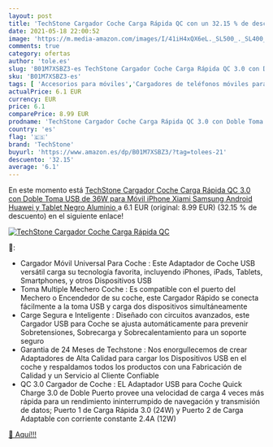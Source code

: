```yaml
---
layout: post
title: 'TechStone Cargador Coche Carga Rápida QC con un 32.15 % de descuento'
date: 2021-05-18 22:00:52
image: 'https://m.media-amazon.com/images/I/41iH4xQX6eL._SL500_._SL400_.jpg'
comments: true
category: ofertas
author: 'tole.es'
slug: 'B01M7XSBZ3-es TechStone Cargador Coche Carga Rápida QC 3.0 con Doble...'
sku: 'B01M7XSBZ3-es'
tags: [ 'Accesorios para móviles','Cargadores de teléfonos móviles para coches','Cargadores para móviles','Comunicación móvil y accesorios','Electrónica','iphone','techstone', ]
actualPrice: 6.1 EUR
currency: EUR
price: 6.1
comparePrice: 8.99 EUR
prodname: 'TechStone Cargador Coche Carga Rápida QC 3.0 con Doble Toma USB de 36W para Móvil iPhone  Xiami  Samsung  Android  Huawei y Tablet  Negro  Aluminio '
country: 'es'
flag: '🇪🇸'
brand: 'TechStone'
buyurl: 'https://www.amazon.es/dp/B01M7XSBZ3/?tag=tolees-21'
descuento: '32.15'
average: '6.1'
---
```


En este momento está [TechStone Cargador Coche Carga Rápida QC 3.0 con Doble Toma USB de 36W para Móvil iPhone  Xiami  Samsung  Android  Huawei y Tablet  Negro  Aluminio ](https://www.amazon.es/dp/B01M7XSBZ3/?tag=tolees-21) a 6.1 EUR (original: 8.99 EUR) (32.15 %  de descuento) en el siguiente enlace!

[![TechStone Cargador Coche Carga Rápida QC](https://m.media-amazon.com/images/I/41iH4xQX6eL._SL500_._SL400_.jpg)](https://www.amazon.es/dp/B01M7XSBZ3/?tag=tolees-21)

🔎:

- Cargador Móvil Universal Para Coche : Este Adaptador de Coche USB versátil carga su tecnología favorita, incluyendo iPhones, iPads, Tablets, Smartphones, y otros Dispositivos USB
- Toma Multiple Mechero Coche : Es compatible con el puerto del Mechero o Encendedor de su coche, este Cargador Rápido se conecta fácilmente a la toma USB y carga dos dispositivos simultáneamente
- Carge Segura e Inteligente : Diseñado con circuitos avanzados, este Cargador USB para Coche se ajusta automáticamente para prevenir Sobretensiones, Sobrecarga y Sobrecalentamiento para un soporte seguro
- Garantia de 24 Meses de Techstone : Nos enorgullecemos de crear Adaptadores de Alta Calidad para cargar los Dispositivos USB en el coche y respaldamos todos los productos con una Fabricación de Calidad y un Servicio al Cliente Confiable
- QC 3.0 Cargador de Coche : EL Adaptador USB para Coche Quick Charge 3.0 de Doble Puerto provee una velocidad de carga 4 veces más rápida para un rendimiento ininterrumpido de navegación y transmisión de datos; Puerto 1 de Carga Rápida 3.0 (24W) y Puerto 2 de Carga Adaptable con corriente constante 2.4A (12W)

[🛒 Aquí!!!](https://www.amazon.es/dp/B01M7XSBZ3/?tag=tolees-21)
